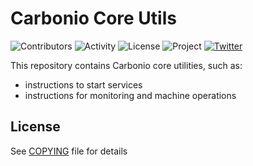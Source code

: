 # Carbonio Core Utils

![Contributors](https://img.shields.io/github/contributors/zextras/carbonio-core-utils "Contributors")
![Activity](https://img.shields.io/github/commit-activity/m/zextras/carbonio-core-utils "Activity") ![License](https://img.shields.io/badge/license-AGPL%203-green
"License")
![Project](https://img.shields.io/badge/project-carbonio-informational
"Project")
[![Twitter](https://img.shields.io/twitter/url/https/twitter.com/zextras.svg?style=social&label=Follow%20%40zextras)](https://twitter.com/zextras)

This repository contains Carbonio core utilities, such as:
* instructions to start services 
* instructions for monitoring and machine operations

## License

See [COPYING](COPYING-AGPL-3.0-only) file for details
